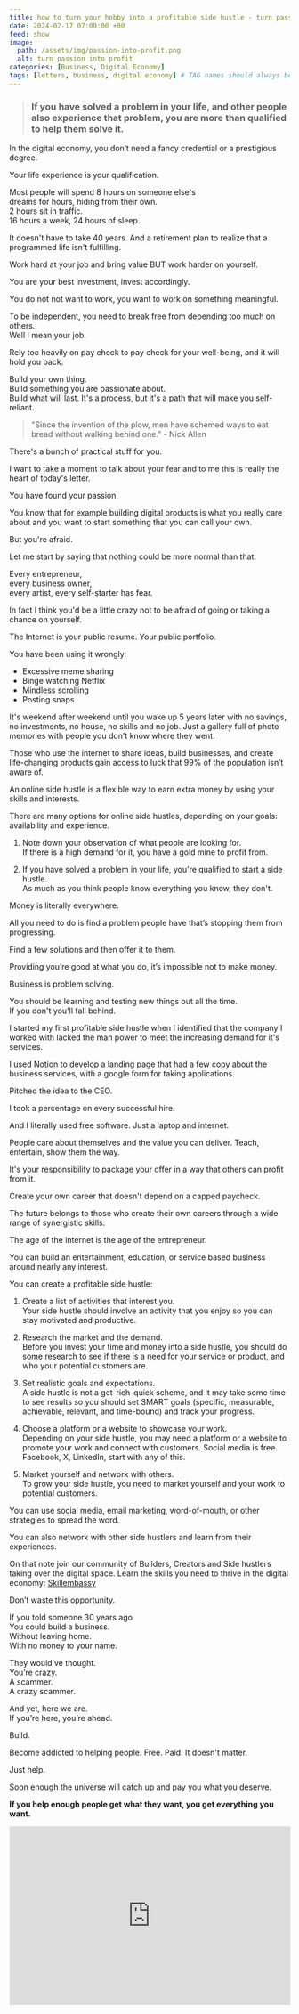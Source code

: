 ```yaml
---
title: how to turn your hobby into a profitable side hustle - turn passion into profit
date: 2024-02-17 07:00:00 +00
feed: show
image:
  path: /assets/img/passion-into-profit.png
  alt: turn passion into profit
categories: [Business, Digital Economy]
tags: [letters, business, digital economy] # TAG names should always be lowercase
---
```


> ### If you have solved a problem in your life, and other people also experience that problem, you are more than qualified to help them solve it. 

In the digital economy, you don’t need a fancy credential or a prestigious degree.

Your life experience is your qualification.

Most people will spend 8 hours on someone else's  
dreams for hours, hiding from their own.  
2 hours sit in traffic.  
16 hours a week, 24 hours of sleep. 

It doesn't have to take 40 years. And a retirement plan to realize that a programmed life isn't fulfilling. 

Work hard at your job and bring value BUT work harder on yourself. 

You are your best investment, invest accordingly.

You do not not want to work, you want to work on something meaningful.

To be independent, you need to break free from depending too much on others.  
Well I mean your job.

Rely too heavily on pay check to pay check for your well-being, and it will hold you back.

Build your  own thing.  
Build something you are passionate about.  
Build what will last. It's a process, but it's a path that will make you self-reliant.

> "Since the invention of the plow, men have schemed ways to eat bread without walking behind one." - Nick Allen

There's a bunch of practical stuff for you.

I want to take a moment to talk about your fear and to me this is really the heart of today's letter. 

You have found your passion.

You know that for example building digital products is what you really care about and you want to start something that you can call your own.

But you're afraid.

Let me start by saying that nothing could be more normal than that. 

Every entrepreneur,  
every business owner,  
every artist, every self-starter has fear.

In fact I think you'd be a little crazy not to be afraid of going or taking a chance on yourself.

The Internet is your public resume. Your public portfolio.

You have been using it wrongly:
 - Excessive meme sharing 
 - Binge watching Netflix
 - Mindless scrolling 
 - Posting snaps

It's weekend after weekend until you wake up 5 years later with no savings, no investments, no house, no skills and no job.
Just a gallery full of photo memories with people you don't know where they went.

Those who use the internet to share ideas, build businesses, and create life-changing products gain access to luck that 99% of the population isn’t aware of.

An online side hustle is a flexible way to earn extra money by using your skills and interests. 

There are many options for online side hustles, depending on your goals: availability and experience. 

1. Note down your observation of what people are looking for.  
If there is a high demand for it, you have a gold mine to profit from.

2. If you have solved a problem in your life, you're qualified to start a side hustle.  
As much as you think people know everything you know, they don't.

Money is literally everywhere.

All you need to do is find a problem people have that’s stopping them from progressing.

Find a few solutions and then offer it to them.

Providing you’re good at what you do, it’s impossible not to make money.

Business is problem solving.

You should be learning and testing new things out all the time.  
If you don't you'll fall behind.

I started my first profitable side hustle when I identified that the company I worked with lacked the man power to meet the increasing demand for it's services.

I used Notion to develop a landing page that had a few copy about the business services, with a google form for taking applications.

Pitched the idea to the CEO.

I took a percentage on every successful hire. 

And I literally used free software. Just a laptop and internet.

People care about themselves and the value you can deliver. 
Teach, entertain, show them the way. 

It's your responsibility to package your offer in a way that others can profit from it.

Create your own career that doesn't depend on a capped paycheck.

The future belongs to those who create their own careers through a wide range of synergistic skills.

The age of the internet is the age of the entrepreneur.

You can build an entertainment, education, or service based business around nearly any interest.

You can create a profitable side hustle:

1. Create a list of activities that interest you.  
Your side hustle should involve an activity that you enjoy so you can stay motivated and productive.

2. Research the market and the demand.  
Before you invest your time and money into a side hustle, you should do some research to see if there is a need for your service or product, and who your potential customers are. 

3. Set realistic goals and expectations.  
A side hustle is not a get-rich-quick scheme, and it may take some time to see results so you should set SMART goals (specific, measurable, achievable, relevant, and time-bound) and track your progress. 

4. Choose a platform or a website to showcase your work.  
Depending on your side hustle, you may need a platform or a website to promote your work and connect with customers. Social media is free.  Facebook, X, LinkedIn, start with any of this.

5. Market yourself and network with others.  
To grow your side hustle, you need to market yourself and your work to potential customers. 

You can use social media, email marketing, word-of-mouth, or other strategies to spread the word. 

You can also network with other side hustlers and learn from their experiences. 

On that note join our community of Builders, Creators and Side hustlers taking over the digital space. Learn the skills you need to thrive in the digital economy: [Skillembassy](https://nas.io/skillembassy)

Don’t waste this opportunity.

If you told someone 30 years ago  
You could build a business.  
Without leaving home.  
With no money to your name.

They would’ve thought.  
You’re crazy.  
A scammer.  
A crazy scammer.

And yet, here we are.  
If you’re here, you’re ahead.

Build.

Become addicted to helping people.
Free. Paid. It doesn't matter.

Just help.

Soon enough the universe will catch up and pay you what you deserve.

**If you help enough people get what they want, you get everything you want.**

<iframe src="https://patrickkyei.substack.com/embed" width="100%" height="320" style="border:1px solid #EEE; background:white;" frameborder="0" scrolling="no"></iframe>
